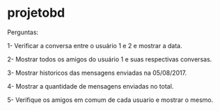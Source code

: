 # projetobd

Perguntas:


1- Verificar a conversa entre o usuário 1 e 2 e mostrar a data.


2- Mostrar todos os amigos do usuário 1 e suas respectivas conversas. 


3- Mostrar historicos das mensagens enviadas na 05/08/2017.


4- Mostrar a quantidade de mensagens enviadas no total.


5- Verifique os amigos em comum de cada usuario e mostrar o mesmo.
